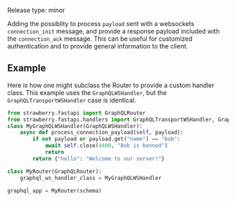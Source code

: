 Release type: minor

Adding the possiblity to process `payload` sent with a websockets `connection_init` message,
and provide a response payload included with the `connection_ack` message.  This can be useful for
customized authentication and to provide general information to the client.

## Example

Here is how one might subclass the Router to provide a custom handler class.  This example
uses the `GraphQLWSHandler`, but the `GraphQLTransportWSHandler` case is identical.

```python
from strawberry.fastapi import GraphQLRouter
from strawberry.fastapi.handlers import GraphQLTransportWSHandler, GraphQLWSHandler
class MyGraphQLWSHandler(GraphQLWSHandler):
    async def process_connection_payload(self, payload):
        if not payload or payload.get("name") == "bob":
            await self.close(4400, "Bob is banned")
            return
        return {"hello": "Welcome to our server!"}

class MyRouter(GraphQLRouter):
    graphql_ws_handler_class = MyGraphQLWSHandler

graphql_app = MyRouter(schema)
```
